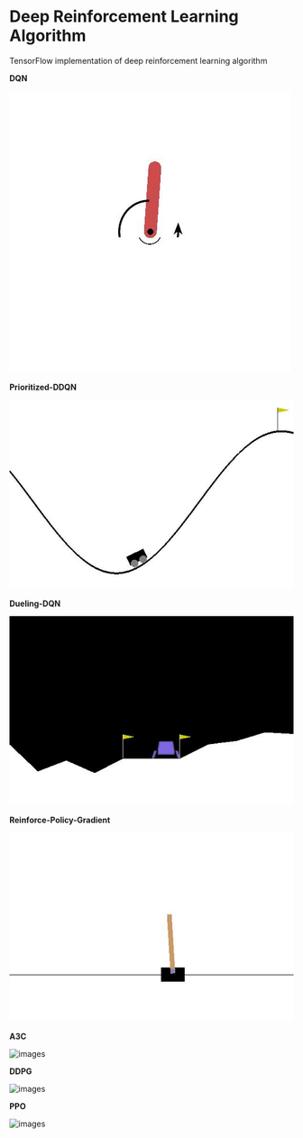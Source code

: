 # Deep Reinforcement Learning Algorithm

TensorFlow implementation of deep reinforcement learning algorithm

**DQN**  

![images](DQN-tensorflow/images/example.gif)

**Prioritized-DDQN**  

![images](prioritized-double-DQN-tensorflow/images/example.gif)

**Dueling-DQN**  

![images](dueling-DQN-tensorflow/images/example.gif)

**Reinforce-Policy-Gradient**  

![images](Reinforce-PG-tensorflow/images/example.gif)

**A3C**  

![images](A3C-tensorflow/images/example.gif)

**DDPG**  

![images](DDPG-tensorflow/images/example.gif)

**PPO**  

![images](PPO-tensorflow/images/example.gif)